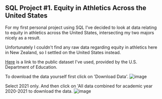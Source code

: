 ## SQL Project #1. Equity in Athletics Across the United States

For my first personal project using SQL I've decided to look at data relating to equity in athletics across the United States, intersecting my two majors nicely as a result.

Unfortunately I couldn't find any raw data regarding equity in athletics here in New Zealand, so I settled on the United States instead. 

[Here](https://ope.ed.gov/athletics/#/) is a link to the public dataset I've used, provided by the U.S. Department of Education.

To download the data yourself first click on 'Download Data'. 
![image](https://user-images.githubusercontent.com/105367716/169646164-272cafcb-57ad-4853-bf2a-0a2d85a169d6.png)

Select 2021 only. And then click on 'All data combined for academic year 2020-2021 to download the data.
![image](https://user-images.githubusercontent.com/105367716/169646224-80e0ef60-9172-4927-adaa-3f0df8c8dc79.png)

